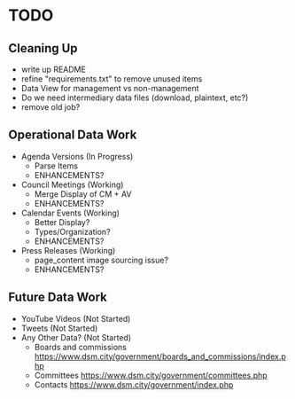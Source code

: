 # TODO

## Cleaning Up

- write up README
- refine "requirements.txt" to remove unused items
- Data View for management vs non-management
- Do we need intermediary data files (download, plaintext, etc?)
- remove old job?

## Operational Data Work

- Agenda Versions (In Progress)
  - Parse Items
  - ENHANCEMENTS?
- Council Meetings (Working)
  - Merge Display of CM + AV 
  - ENHANCEMENTS?
- Calendar Events (Working)
  - Better Display? 
  - Types/Organization? 
  - ENHANCEMENTS?
- Press Releases (Working)
  - page_content image sourcing issue? 
  - ENHANCEMENTS?

## Future Data Work

- YouTube Videos (Not Started)
- Tweets (Not Started)
- Any Other Data? (Not Started)
  - Boards and commissions https://www.dsm.city/government/boards_and_commissions/index.php
  - Committees https://www.dsm.city/government/committees.php
  - Contacts https://www.dsm.city/government/index.php
